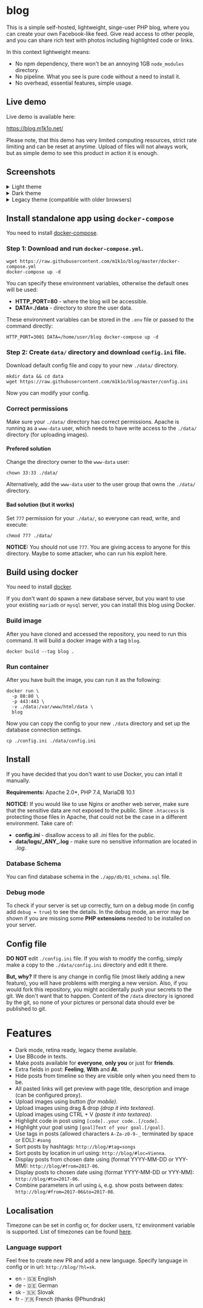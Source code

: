 # blog
This is a simple self-hosted, lightweight, singe-user PHP blog, where you can create your own Facebook-like feed. Give read access to other people, and you can share rich text with photos including highlighted code or links.

In this context lightweight means:
* No npm dependency, there won't be an annoying 1GB `node_modules` directory.
* No pipeline. What you see is pure code without a need to install it.
* No overhead, essential features, simple usage.

## Live demo
Live demo is available here:

https://blog.m1k1o.net/

Please note, that this demo has very limited computing resources, strict rate limiting and can be reset at anytime. Upload of files will not always work, but as simple demo to see this product in action it is enough.

## Screenshots
<details>
	<summary>Light theme</summary>

![screenshot](https://raw.githubusercontent.com/m1k1o/blog/master/static/screenshot-theme02-light.png)
</details>

<details>
	<summary>Dark theme</summary>

![screenshot](https://raw.githubusercontent.com/m1k1o/blog/master/static/screenshot-theme02-dark.png)
</details>

<details>
	<summary>Legacy theme (compatible with older browsers)</summary>

![screenshot](https://raw.githubusercontent.com/m1k1o/blog/master/static/screenshot-theme01.png)
</details>

## Install standalone app using `docker-compose`
You need to install [docker-compose](https://docs.docker.com/compose/install/).

### Step 1: Download and run `docker-compose.yml`.
```
wget https://raw.githubusercontent.com/m1k1o/blog/master/docker-compose.yml
docker-compose up -d
```

You can specify these environment variables, otherwise the default ones will be used:
* **HTTP_PORT=80** - where the blog will be accessible.
* **DATA=./data** - directory to store the user data.

These environment variables can be stored in the `.env` file or passed to the command directly:
```
HTTP_PORT=3001 DATA=/home/user/blog docker-compose up -d
```

### Step 2: Create `data/` directory and download `config.ini` file.
Download default config file and copy to your new `./data/` directory.

```
mkdir data && cd data
wget https://raw.githubusercontent.com/m1k1o/blog/master/config.ini
```

Now you can modify your config.

### Correct permissions
Make sure your `./data/` directory has correct permissions. Apache is running as a `www-data` user, which needs to have write access to the `./data/` directory (for uploading images).

#### Prefered solution
Change the directory owner to the `www-data` user:

```
chown 33:33 ./data/
```

Alternatively, add the `www-data` user to the user group that owns the `./data/` directory.

#### Bad solution (but it works)
Set `777` permission for your `./data/`, so everyone can read, write, and execute:

```
chmod 777 ./data/
```

**NOTICE:** You should not use `777`. You are giving access to anyone for this directory. Maybe to some attacker, who can run his exploit here.

## Build using docker
You need to install [docker](https://docs.docker.com/install/).

If you don't want do spawn a new database server, but you want to use your existing `mariadb` or `mysql` server, you can install this blog using Docker.

### Build image
After you have cloned and accessed the repository, you need to run this command. It will build a docker image with a tag `blog`.
```
docker build --tag blog .
```

### Run container
After you have built the image, you can run it as the following:

```
docker run \
  -p 80:80 \
  -p 443:443 \
  -v ./data:/var/www/html/data \
  blog
```

Now you can copy the config to your new `./data` directory and set up the database connection settings.

```
cp ./config.ini ./data/config.ini
```

## Install
If you have decided that you don't want to use Docker, you can intall it manually.

**Requirements:** Apache 2.0*, PHP 7.4, MariaDB 10.1

**NOTICE:** If you would like to use Nginx or another web server, make sure that the sensitive data are not exposed to the public. Since `.htaccess` is protecting those files in Apache, that could not be the case in a different environment. Take care of:
* **config.ini** - disallow access to all *.ini* files for the public.
* **data/logs/\_ANY_.log** - make sure no sensitive information are located in *.log*.

### Database Schema
You can find database schema in the `./app/db/01_schema.sql` file.

### Debug mode
To check if your server is set up correctly, turn on a debug mode (in config add `debug = true`) to see the details. In the debug mode, an error may be shown if you are missing some **PHP extensions** needed to be installed on your server.

## Config file
**DO NOT** edit `./config.ini` file. If you wish to modify the config, simply make a copy to the `./data/config.ini` directory and edit it there.

**But, why?** If there is any change in config file (most likely adding a new feature), you will have problems with merging a new version. Also, if you would fork this repository, you might accidentally push your secrets to the git. We don't want that to happen. Content of the `/data` directory is ignored by the git, so none of your pictures or personal data should ever be published to git.

# Features

* Dark mode, retina ready, legacy theme available.
* Use BBcode in texts.
* Make posts available for **everyone**, **only you** or just for **friends**.
* Extra fields in post: **Feeling**, **With** and **At**.
* Hide posts from timeline so they are visible only when you need them to be.
* All pasted links will get preview with page title, description and image (can be configured proxy).
* Upload images using button *(for mobile)*.
* Upload images using drag & drop *(drop it into textarea)*.
* Upload images using CTRL + V *(paste it into textarea)*. 
* Highlight code in post using `[code]..your code..[/code]`.
* Highlight your goal using `[goal]Text of your goal.[/goal]`.
* Use tags in posts (allowed characters `A-Za-z0-9-_` terminated by space or EOL): `#song`
* Sort posts by hashtags: `http://blog/#tag=songs`
* Sort posts by location in url using: `http://blog/#loc=Vienna`.
* Display posts from chosen date using (format YYYY-MM-DD or YYY-MM): `http://blog/#from=2017-06`.
* Display posts to chosen date using (format YYYY-MM-DD or YYY-MM): `http://blog/#to=2017-06`.
* Combine parameters in url using `&`, e.g. show posts between dates: `http://blog/#from=2017-06&to=2017-08`.

## Localisation
Timezone can be set in config or, for docker users, `TZ` environment variable is supported. List of timezones can be found [here](https://en.wikipedia.org/wiki/List_of_tz_database_time_zones).

### Language support
Feel free to create new PR and add a new language. Specify language in config or in url: `http://blog/?hl=sk`.

* en - 🇬🇧 English
* de - 🇩🇪 German
* sk - 🇸🇰 Slovak
* fr - 🇫🇷 French (thanks @Phundrak)
